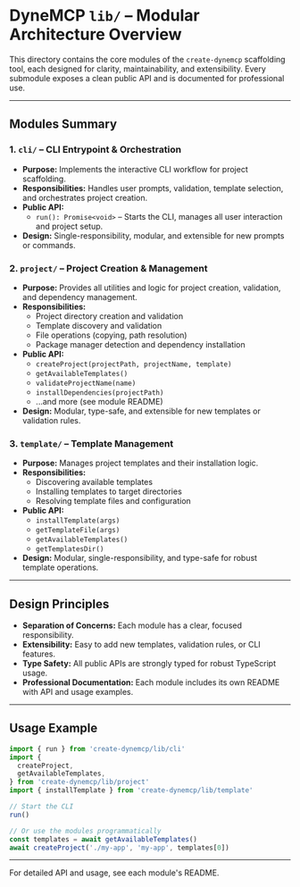 # DyneMCP `lib/` – Modular Architecture Overview

This directory contains the core modules of the `create-dynemcp` scaffolding tool, each designed for clarity, maintainability, and extensibility. Every submodule exposes a clean public API and is documented for professional use.

---

## Modules Summary

### 1. `cli/` – CLI Entrypoint & Orchestration

- **Purpose:** Implements the interactive CLI workflow for project scaffolding.
- **Responsibilities:** Handles user prompts, validation, template selection, and orchestrates project creation.
- **Public API:**
  - `run(): Promise<void>` – Starts the CLI, manages all user interaction and project setup.
- **Design:** Single-responsibility, modular, and extensible for new prompts or commands.

### 2. `project/` – Project Creation & Management

- **Purpose:** Provides all utilities and logic for project creation, validation, and dependency management.
- **Responsibilities:**
  - Project directory creation and validation
  - Template discovery and validation
  - File operations (copying, path resolution)
  - Package manager detection and dependency installation
- **Public API:**
  - `createProject(projectPath, projectName, template)`
  - `getAvailableTemplates()`
  - `validateProjectName(name)`
  - `installDependencies(projectPath)`
  - ...and more (see module README)
- **Design:** Modular, type-safe, and extensible for new templates or validation rules.

### 3. `template/` – Template Management

- **Purpose:** Manages project templates and their installation logic.
- **Responsibilities:**
  - Discovering available templates
  - Installing templates to target directories
  - Resolving template files and configuration
- **Public API:**
  - `installTemplate(args)`
  - `getTemplateFile(args)`
  - `getAvailableTemplates()`
  - `getTemplatesDir()`
- **Design:** Modular, single-responsibility, and type-safe for robust template operations.

---

## Design Principles

- **Separation of Concerns:** Each module has a clear, focused responsibility.
- **Extensibility:** Easy to add new templates, validation rules, or CLI features.
- **Type Safety:** All public APIs are strongly typed for robust TypeScript usage.
- **Professional Documentation:** Each module includes its own README with API and usage examples.

---

## Usage Example

```ts
import { run } from 'create-dynemcp/lib/cli'
import {
  createProject,
  getAvailableTemplates,
} from 'create-dynemcp/lib/project'
import { installTemplate } from 'create-dynemcp/lib/template'

// Start the CLI
run()

// Or use the modules programmatically
const templates = await getAvailableTemplates()
await createProject('./my-app', 'my-app', templates[0])
```

---

For detailed API and usage, see each module's README.
